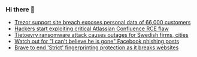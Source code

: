 ### Hi there 👋

<!--START_SECTION:feed-->
* [Trezor support site breach exposes personal data of 66,000 customers](https://www.bleepingcomputer.com/news/security/trezor-support-site-breach-exposes-personal-data-of-66-000-customers/)
* [Hackers start exploiting critical Atlassian Confluence RCE flaw](https://www.bleepingcomputer.com/news/security/hackers-start-exploiting-critical-atlassian-confluence-rce-flaw/)
* [Tietoevry ransomware attack causes outages for Swedish firms, cities](https://www.bleepingcomputer.com/news/security/tietoevry-ransomware-attack-causes-outages-for-swedish-firms-cities/)
* [Watch out for "I can't believe he is gone" Facebook phishing posts](https://www.bleepingcomputer.com/news/security/watch-out-for-i-cant-believe-he-is-gone-facebook-phishing-posts/)
* [Brave to end 'Strict' fingerprinting protection as it breaks websites](https://www.bleepingcomputer.com/news/security/brave-to-end-strict-fingerprinting-protection-as-it-breaks-websites/)
<!--END_SECTION:feed-->

<!--
**frankenk/frankenk** is a ✨ _special_ ✨ repository because its `README.md` (this file) appears on your GitHub profile.

Here are some ideas to get you started:

- 🔭 I’m currently working on ...
- 🌱 I’m currently learning ...
- 👯 I’m looking to collaborate on ...
- 🤔 I’m looking for help with ...
- 💬 Ask me about ...
- 📫 How to reach me: ...
- 😄 Pronouns: ...
- ⚡ Fun fact: ...
-->



